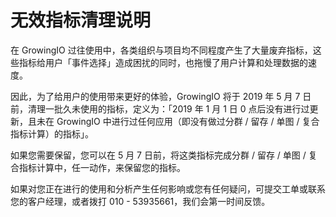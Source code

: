 # 无效指标清理说明

在 GrowingIO 过往使用中，各类组织与项目均不同程度产生了大量废弃指标，这些指标给用户「事件选择」造成困扰的同时，也拖慢了用户计算和处理数据的速度。

因此，为了给用户的使用带来更好的体验，GrowingIO 将于 2019 年 5 月 7 日前，清理一批久未使用的指标，定义为：「2019 年 1 月 1 日 0 点后没有进行过更新，且未在 GrowingIO 中进行过任何应用（即没有做过分群 / 留存 / 单图 / 复合指标计算）的指标」。

如果您需要保留，您可以在 5 月 7 日前，将这类指标完成分群 / 留存 / 单图 / 复合指标计算中，任一动作，来保留您的指标。

如果对您正在进行的使用和分析产生任何影响或您有任何疑问，可提交工单或联系您的客户经理，或者拨打 010 - 53935661，我们会第一时间反馈。

